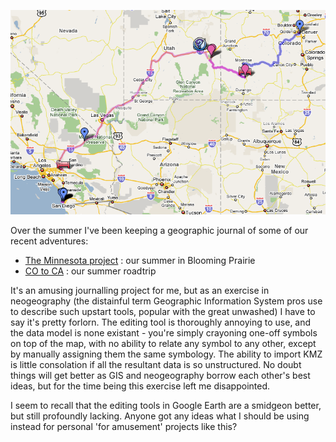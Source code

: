 <!--
.. title: Neogeography
.. slug: neogeography
.. date: 2008-08-11 16:31:25-05:00
.. tags: Journal,GIS
.. category: Journal
.. link: 
.. description: 
.. type: text
-->


![](/files/2008/08/co-to-ca-road-trip-map.png "co-to-ca-road-trip-map")

Over the summer I've been keeping a geographic journal of some of our
recent adventures:

- [The Minnesota project](http://maps.google.com/maps/ms?ie=UTF8&hl=en&msa=0&msid=114555587615190768594.00044fcb05ec0c0be2012&ll=45.540084,-93.44283&spn=5.809675,14.282227&z=7)
  : our summer in Blooming Prairie
- [CO to CA](http://maps.google.com/maps/ms?ie=UTF8&hl=en&msa=0&msid=114555587615190768594.000453372a3a9329df229&ll=37.431251,-110.786133&spn=13.158173,28.564453&t=h&z=6)
  : our summer roadtrip

It's an amusing journalling project for me, but as an exercise in
neogeography (the distainful term Geographic Information System pros use
to describe such upstart tools, popular with the great unwashed) I have
to say it's pretty forlorn. The editing tool is thoroughly annoying to
use, and the data model is none existant - you're simply crayoning
one-off symbols on top of the map, with no ability to relate any symbol
to any other, except by manually assigning them the same symbology. The
ability to import KMZ is little consolation if all the resultant data is
so unstructured. No doubt things will get better as GIS and neogeography
borrow each other's best ideas, but for the time being this exercise
left me disappointed.

I seem to recall that the editing tools in Google Earth are a smidgeon
better, but still profoundly lacking. Anyone got any ideas what I should
be using instead for personal 'for amusement' projects like this?